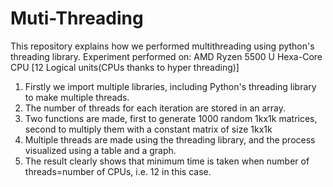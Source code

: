 # Muti-Threading
This repository explains how we performed multithreading using python's threading library.
Experiment performed on: AMD Ryzen 5500 U Hexa-Core CPU [12 Logical units(CPUs thanks to hyper threading)]
1. Firstly we import multiple libraries, including Python's threading library to make multiple threads.
2. The number of threads for each iteration are stored in an array.
3. Two functions are made, first to generate 1000 random 1kx1k matrices, second to multiply them with a constant matrix of size 1kx1k
4. Multiple threads are made using the threading library, and the process visualized using a table and a graph.
5. The result clearly shows that minimum time is taken when number of threads=number of CPUs, i.e. 12 in this case.
